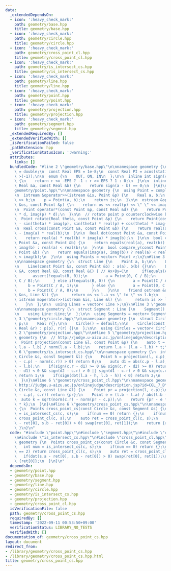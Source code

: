 ```yaml
---
data:
  _extendedDependsOn:
  - icon: ':heavy_check_mark:'
    path: geometry/base.hpp
    title: geometry/base.hpp
  - icon: ':heavy_check_mark:'
    path: geometry/circle.hpp
    title: geometry/circle.hpp
  - icon: ':heavy_check_mark:'
    path: geometry/cross_point_cl.hpp
    title: geometry/cross_point_cl.hpp
  - icon: ':heavy_check_mark:'
    path: geometry/is_intersect_cs.hpp
    title: geometry/is_intersect_cs.hpp
  - icon: ':heavy_check_mark:'
    path: geometry/line.hpp
    title: geometry/line.hpp
  - icon: ':heavy_check_mark:'
    path: geometry/point.hpp
    title: geometry/point.hpp
  - icon: ':heavy_check_mark:'
    path: geometry/projection.hpp
    title: geometry/projection.hpp
  - icon: ':heavy_check_mark:'
    path: geometry/segment.hpp
    title: geometry/segment.hpp
  _extendedRequiredBy: []
  _extendedVerifiedWith: []
  _isVerificationFailed: false
  _pathExtension: hpp
  _verificationStatusIcon: ':warning:'
  attributes:
    links: []
  bundledCode: "#line 2 \"geometry/base.hpp\"\n\nnamespace geometry {\n  using Real\
    \ = double;\n  const Real EPS = 1e-8;\n  const Real PI = acos(static_cast< Real\
    \ >(-1));\n\n  enum {\n    OUT, ON, IN\n  };\n\n  inline int sign(const Real &r)\
    \ {\n    return r <= -EPS ? -1 : r >= EPS ? 1 : 0;\n  }\n\n  inline bool equals(const\
    \ Real &a, const Real &b) {\n    return sign(a - b) == 0;\n  }\n}\n#line 3 \"\
    geometry/point.hpp\"\n\nnamespace geometry {\n  using Point = complex< Real >;\n\
    \n  istream &operator>>(istream &is, Point &p) {\n    Real a, b;\n    is >> a\
    \ >> b;\n    p = Point(a, b);\n    return is;\n  }\n\n  ostream &operator<<(ostream\
    \ &os, const Point &p) {\n    return os << real(p) << \" \" << imag(p);\n  }\n\
    \n  Point operator*(const Point &p, const Real &d) {\n    return Point(real(p)\
    \ * d, imag(p) * d);\n  }\n\n  // rotate point p counterclockwise by theta rad\n\
    \  Point rotate(Real theta, const Point &p) {\n    return Point(cos(theta) * real(p)\
    \ - sin(theta) * imag(p), sin(theta) * real(p) + cos(theta) * imag(p));\n  }\n\
    \n  Real cross(const Point &a, const Point &b) {\n    return real(a) * imag(b)\
    \ - imag(a) * real(b);\n  }\n\n  Real dot(const Point &a, const Point &b) {\n\
    \    return real(a) * real(b) + imag(a) * imag(b);\n  }\n\n  bool compare_x(const\
    \ Point &a, const Point &b) {\n    return equals(real(a), real(b)) ? imag(a) <\
    \ imag(b) : real(a) < real(b);\n  }\n\n  bool compare_y(const Point &a, const\
    \ Point &b) {\n    return equals(imag(a), imag(b)) ? real(a) < real(b) : imag(a)\
    \ < imag(b);\n  }\n\n  using Points = vector< Point >;\n}\n#line 3 \"geometry/line.hpp\"\
    \n\nnamespace geometry {\n  struct Line {\n    Point a, b;\n\n    Line() = default;\n\
    \n    Line(const Point &a, const Point &b) : a(a), b(b) {}\n\n    Line(const Real\
    \ &A, const Real &B, const Real &C) { // Ax+By=C\n      if(equals(A, 0)) {\n \
    \       assert(!equals(B, 0));\n        a = Point(0, C / B);\n        b = Point(1,\
    \ C / B);\n      } else if(equals(B, 0)) {\n        a = Point(C / A, 0);\n   \
    \     b = Point(C / A, 1);\n      } else {\n        a = Point(0, C / B);\n   \
    \     b = Point(C / A, 0);\n      }\n    }\n\n    friend ostream &operator<<(ostream\
    \ &os, Line &l) {\n      return os << l.a << \" to \" << l.b;\n    }\n\n    friend\
    \ istream &operator>>(istream &is, Line &l) {\n      return is >> l.a >> l.b;\n\
    \    }\n  };\n\n  using Lines = vector< Line >;\n}\n#line 3 \"geometry/segment.hpp\"\
    \n\nnamespace geometry {\n  struct Segment : Line {\n    Segment() = default;\n\
    \n    using Line::Line;\n  };\n\n  using Segments = vector< Segment >;\n}\n#line\
    \ 3 \"geometry/circle.hpp\"\n\nnamespace geometry {\n  struct Circle {\n    Point\
    \ p;\n    Real r{};\n\n    Circle() = default;\n\n    Circle(const Point &p, const\
    \ Real &r) : p(p), r(r) {}\n  };\n\n  using Circles = vector< Circle >;\n}\n#line\
    \ 2 \"geometry/projection.hpp\"\n\n#line 5 \"geometry/projection.hpp\"\n\nnamespace\
    \ geometry {\n  // http://judge.u-aizu.ac.jp/onlinejudge/description.jsp?id=CGL_1_A\n\
    \  Point projection(const Line &l, const Point &p) {\n    auto t = dot(p - l.a,\
    \ l.a - l.b) / norm(l.a - l.b);\n    return l.a + (l.a - l.b) * t;\n  }\n}\n#line\
    \ 6 \"geometry/is_intersect_cs.hpp\"\n\nnamespace geometry {\n  int is_intersect_cs(const\
    \ Circle &c, const Segment &l) {\n    Point h = projection(l, c.p);\n    if(sign(norm(h\
    \ - c.p) - norm(c.r)) > 0) return 0;\n    auto d1 = abs(c.p - l.a), d2 = abs(c.p\
    \ - l.b);\n    if(sign(c.r - d1) >= 0 && sign(c.r - d2) >= 0) return 0;\n    if(sign(c.r\
    \ - d1) < 0 && sign(d2 - c.r) > 0 || sign(d1 - c.r) > 0 && sign(c.r - d2) < 0)\
    \ return 1;\n    if(sign(dot(l.a - h, l.b - h)) < 0) return 2;\n    return 0;\n\
    \  }\n}\n#line 6 \"geometry/cross_point_cl.hpp\"\n\nnamespace geometry {\n  //\
    \ http://judge.u-aizu.ac.jp/onlinejudge/description.jsp?id=CGL_7_D\n  Points cross_point_cl(const\
    \ Circle &c, const Line &l) {\n    Point pr = projection(l, c.p);\n    if(equals(abs(pr\
    \ - c.p), c.r)) return {pr};\n    Point e = (l.b - l.a) / abs(l.b - l.a);\n  \
    \  auto k = sqrt(norm(c.r) - norm(pr - c.p));\n    return {pr - e * k, pr + e\
    \ * k};\n  }\n}\n#line 6 \"geometry/cross_point_cs.hpp\"\n\nnamespace geometry\
    \ {\n  Points cross_point_cs(const Circle &c, const Segment &s) {\n    int num\
    \ = is_intersect_cs(c, s);\n    if(num == 0) return {};\n    if(num == 2) return\
    \ cross_point_cl(c, s);\n    auto ret = cross_point_cl(c, s);\n    if(dot(s.a\
    \ - ret[0], s.b - ret[0]) > 0) swap(ret[0], ret[1]);\n    return {ret[0]};\n \
    \ }\n}\n"
  code: "#include \"point.hpp\"\n#include \"segment.hpp\"\n#include \"circle.hpp\"\
    \n#include \"is_intersect_cs.hpp\"\n#include \"cross_point_cl.hpp\"\n\nnamespace\
    \ geometry {\n  Points cross_point_cs(const Circle &c, const Segment &s) {\n \
    \   int num = is_intersect_cs(c, s);\n    if(num == 0) return {};\n    if(num\
    \ == 2) return cross_point_cl(c, s);\n    auto ret = cross_point_cl(c, s);\n \
    \   if(dot(s.a - ret[0], s.b - ret[0]) > 0) swap(ret[0], ret[1]);\n    return\
    \ {ret[0]};\n  }\n}\n"
  dependsOn:
  - geometry/point.hpp
  - geometry/base.hpp
  - geometry/segment.hpp
  - geometry/line.hpp
  - geometry/circle.hpp
  - geometry/is_intersect_cs.hpp
  - geometry/projection.hpp
  - geometry/cross_point_cl.hpp
  isVerificationFile: false
  path: geometry/cross_point_cs.hpp
  requiredBy: []
  timestamp: '2022-09-11 00:53:50+09:00'
  verificationStatus: LIBRARY_NO_TESTS
  verifiedWith: []
documentation_of: geometry/cross_point_cs.hpp
layout: document
redirect_from:
- /library/geometry/cross_point_cs.hpp
- /library/geometry/cross_point_cs.hpp.html
title: geometry/cross_point_cs.hpp
---
```

